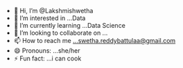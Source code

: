 - 👋 Hi, I’m @Lakshmishwetha
- 👀 I’m interested in ...Data 
- 🌱 I’m currently learning ...Data Science
- 💞️ I’m looking to collaborate on ...
- 📫 How to reach me ...swetha.reddybattulaa@gmail.com
- 😄 Pronouns: ...she/her
- ⚡ Fun fact: ...i can cook 

<!---
Lakshmishwetha/Lakshmishwetha is a ✨ special ✨ repository because its `README.md` (this file) appears on your GitHub profile.
You can click the Preview link to take a look at your changes.
--->
